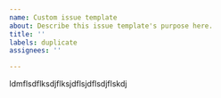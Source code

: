 ```yaml
---
name: Custom issue template
about: Describe this issue template's purpose here.
title: ''
labels: duplicate
assignees: ''

---
```


ldmflsdflksdjflksjdflsjdflsdjflskdj
